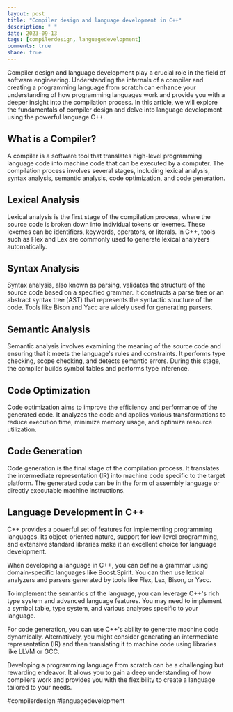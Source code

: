 ```yaml
---
layout: post
title: "Compiler design and language development in C++"
description: " "
date: 2023-09-13
tags: [compilerdesign, languagedevelopment]
comments: true
share: true
---
```


Compiler design and language development play a crucial role in the field of software engineering. Understanding the internals of a compiler and creating a programming language from scratch can enhance your understanding of how programming languages work and provide you with a deeper insight into the compilation process. In this article, we will explore the fundamentals of compiler design and delve into language development using the powerful language C++.

## What is a Compiler?

A compiler is a software tool that translates high-level programming language code into machine code that can be executed by a computer. The compilation process involves several stages, including lexical analysis, syntax analysis, semantic analysis, code optimization, and code generation.

## Lexical Analysis

Lexical analysis is the first stage of the compilation process, where the source code is broken down into individual tokens or lexemes. These lexemes can be identifiers, keywords, operators, or literals. In C++, tools such as Flex and Lex are commonly used to generate lexical analyzers automatically.

## Syntax Analysis

Syntax analysis, also known as parsing, validates the structure of the source code based on a specified grammar. It constructs a parse tree or an abstract syntax tree (AST) that represents the syntactic structure of the code. Tools like Bison and Yacc are widely used for generating parsers.

## Semantic Analysis

Semantic analysis involves examining the meaning of the source code and ensuring that it meets the language's rules and constraints. It performs type checking, scope checking, and detects semantic errors. During this stage, the compiler builds symbol tables and performs type inference.

## Code Optimization

Code optimization aims to improve the efficiency and performance of the generated code. It analyzes the code and applies various transformations to reduce execution time, minimize memory usage, and optimize resource utilization.

## Code Generation

Code generation is the final stage of the compilation process. It translates the intermediate representation (IR) into machine code specific to the target platform. The generated code can be in the form of assembly language or directly executable machine instructions.

## Language Development in C++

C++ provides a powerful set of features for implementing programming languages. Its object-oriented nature, support for low-level programming, and extensive standard libraries make it an excellent choice for language development.

When developing a language in C++, you can define a grammar using domain-specific languages like Boost.Spirit. You can then use lexical analyzers and parsers generated by tools like Flex, Lex, Bison, or Yacc.

To implement the semantics of the language, you can leverage C++'s rich type system and advanced language features. You may need to implement a symbol table, type system, and various analyses specific to your language.

For code generation, you can use C++'s ability to generate machine code dynamically. Alternatively, you might consider generating an intermediate representation (IR) and then translating it to machine code using libraries like LLVM or GCC.

Developing a programming language from scratch can be a challenging but rewarding endeavor. It allows you to gain a deep understanding of how compilers work and provides you with the flexibility to create a language tailored to your needs.

#compilerdesign #languagedevelopment